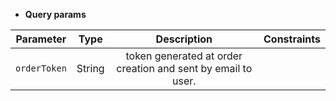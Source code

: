 * **Query params**

|Parameter|Type|Description|Constraints|
|:-------:|:--:|:---------:|:---------:|
| `orderToken` |String|token generated at order creation and sent by email to user.||


